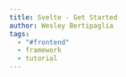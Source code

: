 ```yaml
---
title: Svelte - Get Started
author: Wesley Bertipaglia
tags:
  - "#frontend"
  - framework
  - tutorial
---
```

